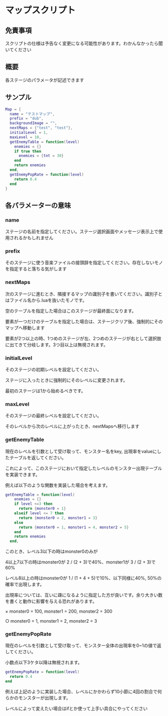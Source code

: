 # マップスクリプト

## 免責事項
スクリプトの仕様は予告なく変更になる可能性があります。わかんなかったら聞いてください

## 概要
各ステージのパラメータが記述できます

## サンプル
```lua
Map = {
  name = "テストマップ",
  prefix = "dub",
  backgroundImage = "",
  nextMaps = {"test", "test"},
  initialLevel = 1,
  maxLevel = 10,
  getEnemyTable = function(level)
    enemies = {}
    if true then
      enemies = {tnt = 30}
    end
    return enemies
  end,
  getEnemyPopRate = function(level)
    return 0.4
  end
}
```

## 各パラメーターの意味
### name
ステージの名前を指定してください。ステージ選択画面やメッセージ表示上で使用されるかもしれません

### prefix
そのステージに使う音楽ファイルの接頭辞を指定してください。存在しないモノを指定すると落ちる気がします

### nextMaps
次のステージに進むとき、隣接するマップの識別子を書いてください。識別子とはファイル名から.luaを抜いたモノです。

空のテーブルを指定した場合はこのステージが最終面になります。

要素が一つだけのテーブルを指定した場合は、ステージクリア後、強制的にそのマップへ移動します

要素が2つ以上の時、1つめのステージが左、2つめのステージが右として選択肢に出てきて分岐します。3つ目以上は無視されます。

### initialLevel
そのステージの初期レベルを設定してください。

ステージに入ったときに強制的にそのレベルに変更されます。

最初のステージは1から始めるべきです。

### maxLevel
そのステージの最終レベルを設定してください。

そのレベルから次のレベルに上がったとき、nextMapsへ移行します

### getEnemyTable

現在のレベルを引数として受け取って、モンスター名をkey, 出現率をvalueにしたテーブルを返してください。

これによって、このステージにおいて指定したレベルのモンスター出現テーブルを実装できます。


例えば以下のような関数を実装した場合を考えます。

```lua
getEnemyTable = function(level)
    enemies = {}
    if level <=3 then
      return {monster0 = 1}
    elseif level <= 7 then
      return {monster0 = 2, monster1 = 3} 
    else
      return {monster0 = 1, monster1 = 4, monster2 = 5}
    end
    return enemies
  end,
```

このとき、レベル3以下の時はmonster0のみが

4以上7以下の時はmonster0が 2 / (2 + 3)で40%、monster1が 3 / (2 + 3)で60%

レベル8以上の時はmonster0が 1 / (1 + 4 + 5)で10%、以下同様に40%, 50%の確率で出現します。

出現率については、互いに疎になるように指定した方が良いです。余り大きい数を書くと動作に影響を与える恐れがあります。

× monster0 = 100, monster1 = 200, monster2 = 300

○ monster0 = 1, monster1 = 2, monster2 = 3



### getEnemyPopRate

現在のレベルを引数として受け取って、モンスター全体の出現率を0~1の値で返してください。

小数点以下3ケタ以降は無視されます。


```lua
getEnemyPopRate = function(level)
  return 0.4
end
```

例えば上記のように実装した場合、レベルにかかわらず10小節に4回の割合で何らかのモンスターが出現します。


レベルによって変えたい場合はifとか使って上手い具合にやってください
